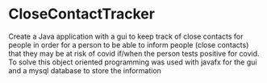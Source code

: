 # CloseContactTracker

Create a Java application with a gui to keep track of close contacts for people in order for a person to be able to inform people (close contacts) that they may be at risk of covid if/when the person tests positive for covid. To solve this object oriented programming was used with javafx for the gui and a mysql database to store the information
